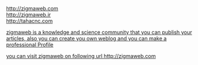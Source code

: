 

<a href="http://zigmaweb.com" >http://zigmaweb.com</a><br />
<a href="http://zigmaweb.ir" >http://zigmaweb.ir</a><br />
<a href="http://tahacnc.com" >http://tahacnc.com</a>
<a href="http://zigmaweb.com" />

zigmaweb is a knowledge and science community that you can publish your articles, also you can create you own weblog and you can make a professional Profile

you can visit zigmaweb on following url
http://zigmaweb.com
